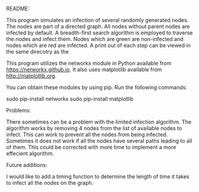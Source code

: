 README:

This program simulates an infection of several randomly generated nodes. The nodes are part of a directed graph. All nodes without parent nodes are infected by default. A breadth-first search algorithm is employed to traverse the nodes and infect them. Nodes which are green are non-infected and nodes which are red are infected. A print out of each step can be viewed in the same direcotry as the

This program utilizes the networkx module in Python available from https://networkx.github.io. It also uses matplotlib available from http://matplotlib.org.

You can obtain these modules by using pip. Run the following commands:

sudo pip-install networkx
sudo pip-install matplotlib

Problems:

There sometimes can be a problem with the limited infection algorithm. The algorithm works by removing 4 nodes from the list of available nodes to infect. This can work to prevent all the nodes from being infected. Sometimes it does not work if all the nodes have several paths leading to all of them. This could be corrected with more time to implement a more effecient algorithm.

Future additions:

I would like to add a timing function to determine the length of time it takes to infect all the nodes on the graph.